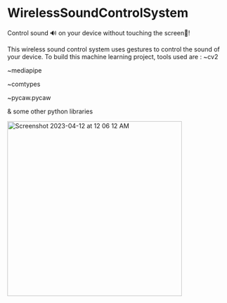 # WirelessSoundControlSystem
Control sound 🔊 on your device without touching the screen📱!



This wireless sound control system uses gestures to control the sound of your device. To build this machine learning project, tools used are :
~cv2

~mediapipe

~comtypes

~pycaw.pycaw

& some other python libraries 

<img width="397" alt="Screenshot 2023-04-12 at 12 06 12 AM" src="https://user-images.githubusercontent.com/109594482/231257747-b08948a1-b42c-43b9-9104-ff9fad310b38.png">
